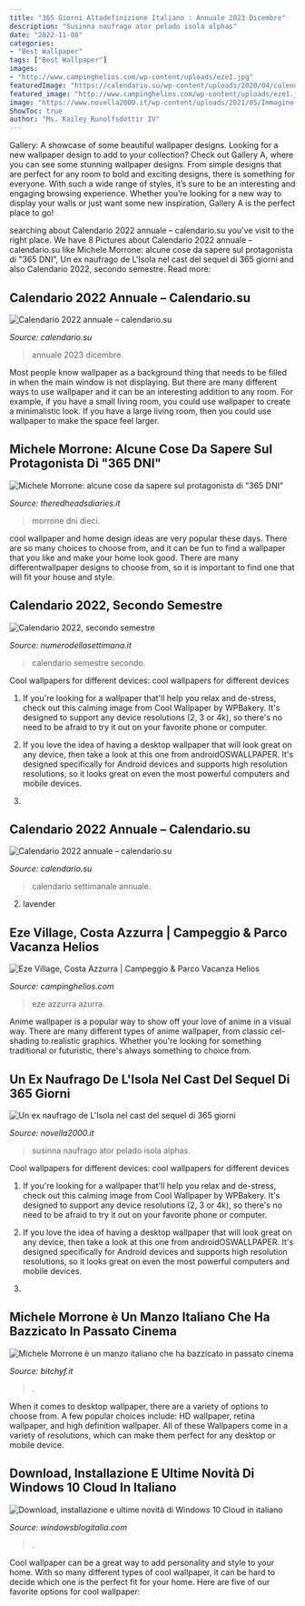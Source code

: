 ```yaml
---
title: "365 Giorni Altadefinizione Italiano : Annuale 2023 Dicembre"
description: "Susinna naufrago ator pelado isola alphas"
date: "2022-11-08"
categories:
- "Best Wallpaper"
tags: ["Best Wallpaper"]
images:
- "http://www.campinghelios.com/wp-content/uploads/eze1.jpg"
featuredImage: "https://calendario.su/wp-content/uploads/2020/04/calendario-2022-annuale.jpg"
featured_image: "http://www.campinghelios.com/wp-content/uploads/eze1.jpg"
image: "https://www.novella2000.it/wp-content/uploads/2021/05/Immagine-31-335x420.jpg"
ShowToc: true
author: "Ms. Kailey Runolfsdottir IV"
---
```



Gallery: A showcase of some beautiful wallpaper designs.
Looking for a new wallpaper design to add to your collection? Check out Gallery A, where you can see some stunning wallpaper designs. From simple designs that are perfect for any room to bold and exciting designs, there is something for everyone. With such a wide range of styles, it’s sure to be an interesting and engaging browsing experience. Whether you’re looking for a new way to display your walls or just want some new inspiration, Gallery A is the perfect place to go!
		
		
		
		
		
		
		
	

		
searching about Calendario 2022 annuale – calendario.su you've visit to the right place. We have 8 Pictures about Calendario 2022 annuale – calendario.su like Michele Morrone: alcune cose da sapere sul protagonista di &quot;365 DNI&quot;, Un ex naufrago de L&#039;Isola nel cast del sequel di 365 giorni and also Calendario 2022, secondo semestre. Read more:
		
    
## Calendario 2022 Annuale – Calendario.su

<img loading=lazy src="https://calendario.su/wp-content/uploads/2020/04/calendario-2022-annuale.jpg" onerror="this.onerror=null;this.src='https://tse2.mm.bing.net/th?id=OIP.-Hz1BXkznyh8OatLGYZ3MwHaE9&amp;pid=15.1';" alt="Calendario 2022 annuale – calendario.su">

_Source: calendario.su_

>annuale 2023 dicembre. 

	

Most people know wallpaper as a background thing that needs to be filled in when the main window is not displaying. But there are many different ways to use wallpaper and it can be an interesting addition to any room. For example, if you have a small living room, you could use wallpaper to create a minimalistic look. If you have a large living room, then you could use wallpaper to make the space feel larger.

    
## Michele Morrone: Alcune Cose Da Sapere Sul Protagonista Di &quot;365 DNI&quot;

<img loading=lazy src="https://www.theredheadsdiaries.it/wp-content/uploads/2020/06/michelle-morrone-365-dias_crop1592168104558.jpg_673822677-950x500-1.jpg" onerror="this.onerror=null;this.src='https://tse1.mm.bing.net/th?id=OIP.9MlTiY4SI7Kiq7JeDkvrngHaD5&amp;pid=15.1';" alt="Michele Morrone: alcune cose da sapere sul protagonista di &quot;365 DNI&quot;">

_Source: theredheadsdiaries.it_

>morrone dni dieci. 

	

cool wallpaper and home design ideas are very popular these days. There are so many choices to choose from, and it can be fun to find a wallpaper that you like and make your home look good. There are many differentwallpaper designs to choose from, so it is important to find one that will fit your house and style.

    
## Calendario 2022, Secondo Semestre

<img loading=lazy src="https://numerodellasettimana.it/calendario/2022-2.png" onerror="this.onerror=null;this.src='https://tse1.mm.bing.net/th?id=OIP.Cs2BnuXtPXiDViW-HQQbuQHaFP&amp;pid=15.1';" alt="Calendario 2022, secondo semestre">

_Source: numerodellasettimana.it_

>calendario semestre secondo. 

	

Cool wallpapers for different devices:
cool wallpapers for different devices 

1. If you're looking for a wallpaper that'll help you relax and de-stress, check out this calming image from Cool Wallpaper by WPBakery. It's designed to support any device resolutions (2, 3 or 4k), so there's no need to be afraid to try it out on your favorite phone or computer.

2. If you love the idea of having a desktop wallpaper that will look great on any device, then take a look at this one from androidOSWALLPAPER. It's designed specifically for Android devices and supports high resolution resolutions, so it looks great on even the most powerful computers and mobile devices.

3.

    
## Calendario 2022 Annuale – Calendario.su

<img loading=lazy src="https://calendario.su/wp-content/uploads/2019/07/calendario-settimanale-2022.jpg" onerror="this.onerror=null;this.src='https://tse3.mm.bing.net/th?id=OIP.rfnPFO_JFSiHHF1g36HVxQHaHa&amp;pid=15.1';" alt="Calendario 2022 annuale – calendario.su">

_Source: calendario.su_

>calendario settimanale annuale. 

	

2. lavender 

    
## Eze Village, Costa Azzurra | Campeggio &amp; Parco Vacanza Helios

<img loading=lazy src="http://www.campinghelios.com/wp-content/uploads/eze1.jpg" onerror="this.onerror=null;this.src='https://tse3.mm.bing.net/th?id=OIP.pQ1ZJ6lT7zih-5UwTSCyxwHaFK&amp;pid=15.1';" alt="Eze Village, Costa Azzurra | Campeggio &amp; Parco Vacanza Helios">

_Source: campinghelios.com_

>eze azzurra azurra. 

	

Anime wallpaper is a popular way to show off your love of anime in a visual way. There are many different types of anime wallpaper, from classic cel-shading to realistic graphics. Whether you're looking for something traditional or futuristic, there's always something to choice from.

    
## Un Ex Naufrago De L&#039;Isola Nel Cast Del Sequel Di 365 Giorni

<img loading=lazy src="https://www.novella2000.it/wp-content/uploads/2021/05/Immagine-31-335x420.jpg" onerror="this.onerror=null;this.src='https://tse2.mm.bing.net/th?id=OIP.dkzcY8-rSIdyEJXqTTyJbQAAAA&amp;pid=15.1';" alt="Un ex naufrago de L&#039;Isola nel cast del sequel di 365 giorni">

_Source: novella2000.it_

>susinna naufrago ator pelado isola alphas. 

	

Cool wallpapers for different devices:
cool wallpapers for different devices 

1. If you're looking for a wallpaper that'll help you relax and de-stress, check out this calming image from Cool Wallpaper by WPBakery. It's designed to support any device resolutions (2, 3 or 4k), so there's no need to be afraid to try it out on your favorite phone or computer.

2. If you love the idea of having a desktop wallpaper that will look great on any device, then take a look at this one from androidOSWALLPAPER. It's designed specifically for Android devices and supports high resolution resolutions, so it looks great on even the most powerful computers and mobile devices.

3.

    
## Michele Morrone è Un Manzo Italiano Che Ha Bazzicato In Passato Cinema

<img loading=lazy src="https://static.nexilia.it/bitchyf/2020/03/Michele-Morrone.jpg" onerror="this.onerror=null;this.src='https://tse3.mm.bing.net/th?id=OIP.qYwk3ISNKOYX208GtqyCsAHaEt&amp;pid=15.1';" alt="Michele Morrone è un manzo italiano che ha bazzicato in passato cinema">

_Source: bitchyf.it_

>. 

	

When it comes to desktop wallpaper, there are a variety of options to choose from. A few popular choices include: HD wallpaper, retina wallpaper, and high definition wallpaper. All of these Wallpapers come in a variety of resolutions, which can make them perfect for any desktop or mobile device. 

    
## Download, Installazione E Ultime Novità Di Windows 10 Cloud In Italiano

<img loading=lazy src="https://www.windowsblogitalia.com/wp-content/uploads/2017/02/Windows-10-Cloud.jpg" onerror="this.onerror=null;this.src='https://tse3.mm.bing.net/th?id=OIP.iZPewne8-Ogm2Kttb6mgGwHaEK&amp;pid=15.1';" alt="Download, installazione e ultime novità di Windows 10 Cloud in italiano">

_Source: windowsblogitalia.com_

>. 

	

Cool wallpaper can be a great way to add personality and style to your home. With so many different types of cool wallpaper, it can be hard to decide which one is the perfect fit for your home. Here are five of our favorite options for cool wallpaper: 


